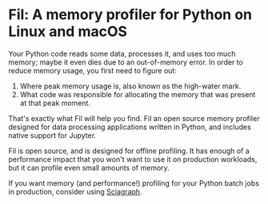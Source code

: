 # Fil: A memory profiler for Python on Linux and macOS

Your Python code reads some data, processes it, and uses too much memory; maybe it even dies due to an out-of-memory error.
In order to reduce memory usage, you first need to figure out:

1. Where peak memory usage is, also known as the high-water mark.
2. What code was responsible for allocating the memory that was present at that peak moment.

That's exactly what Fil will help you find.
Fil an open source memory profiler designed for data processing applications written in Python, and includes native support for Jupyter.

Fil is open source, and is designed for offline profiling.
It has enough of a performance impact that you won't want to use it on production workloads, but it can profile even small amounts of memory.

If you want memory (and performance!) profiling for your Python batch jobs in production, consider using [Sciagraph](https://pythonspeed.com/sciagraph/).
